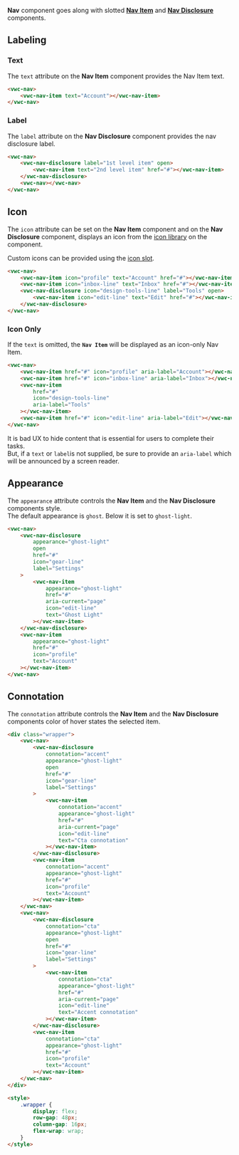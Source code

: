 **Nav** component goes along with slotted **[Nav Item](/components/navigation/code/#nav-item)** and **[Nav Disclosure](/components/navigation/code/#nav-disclosure)** components.

## Labeling

### Text

The `text` attribute on the **Nav Item** component provides the Nav Item text.

```html preview
<vwc-nav>
	<vwc-nav-item text="Account"></vwc-nav-item>
</vwc-nav>
```

### Label

The `label` attribute on the **Nav Disclosure** component provides the nav disclosure label.

```html preview 120px
<vwc-nav>
	<vwc-nav-disclosure label="1st level item" open>
		<vwc-nav-item text="2nd level item" href="#"></vwc-nav-item>
	</vwc-nav-disclosure>
	<vwc-nav></vwc-nav>
</vwc-nav>
```

## Icon

The `icon` attribute can be set on the **Nav Item** component and on the **Nav Disclosure** component, displays an icon from the [icon library](/icons/icons-gallery/) on the component.

Custom icons can be provided using the [icon slot](/components/navigation/code/#icon-slot).

```html preview 250px
<vwc-nav>
	<vwc-nav-item icon="profile" text="Account" href="#"></vwc-nav-item>
	<vwc-nav-item icon="inbox-line" text="Inbox" href="#"></vwc-nav-item>
	<vwc-nav-disclosure icon="design-tools-line" label="Tools" open>
		<vwc-nav-item icon="edit-line" text="Edit" href="#"></vwc-nav-item>
	</vwc-nav-disclosure>
</vwc-nav>
```

### Icon Only

If the `text` is omitted, the **`Nav Item`** will be displayed as an icon-only Nav Item.

```html preview 250px
<vwc-nav>
	<vwc-nav-item href="#" icon="profile" aria-label="Account"></vwc-nav-item>
	<vwc-nav-item href="#" icon="inbox-line" aria-label="Inbox"></vwc-nav-item>
	<vwc-nav-item
		href="#"
		icon="design-tools-line"
		aria-label="Tools"
	></vwc-nav-item>
	<vwc-nav-item href="#" icon="edit-line" aria-label="Edit"></vwc-nav-item>
</vwc-nav>
```

<vwc-note connotation="warning" icon="warning-line" headline="Icons without labels">
	<p>It is bad UX to hide content that is essential for users to complete their tasks.<br />But, if a <code>text</code> or <code>label</code>is not supplied, be sure to provide an <code>aria-label</code> which will be announced by a screen reader.</p>
</vwc-note>

## Appearance

The `appearance` attribute controls the **Nav Item** and the **Nav Disclosure** components style.  
The default appearance is `ghost`. Below it is set to `ghost-light`.

```html preview
<vwc-nav>
	<vwc-nav-disclosure
		appearance="ghost-light"
		open
		href="#"
		icon="gear-line"
		label="Settings"
	>
		<vwc-nav-item
			appearance="ghost-light"
			href="#"
			aria-current="page"
			icon="edit-line"
			text="Ghost Light"
		></vwc-nav-item>
	</vwc-nav-disclosure>
	<vwc-nav-item
		appearance="ghost-light"
		href="#"
		icon="profile"
		text="Account"
	></vwc-nav-item>
</vwc-nav>
```

## Connotation

The `connotation` attribute controls the **Nav Item** and the **Nav Disclosure** components color of hover states the selected item.

```html preview
<div class="wrapper">
	<vwc-nav>
		<vwc-nav-disclosure
			connotation="accent"
			appearance="ghost-light"
			open
			href="#"
			icon="gear-line"
			label="Settings"
		>
			<vwc-nav-item
				connotation="accent"
				appearance="ghost-light"
				href="#"
				aria-current="page"
				icon="edit-line"
				text="Cta connotation"
			></vwc-nav-item>
		</vwc-nav-disclosure>
		<vwc-nav-item
			connotation="accent"
			appearance="ghost-light"
			href="#"
			icon="profile"
			text="Account"
		></vwc-nav-item>
	</vwc-nav>
	<vwc-nav>
		<vwc-nav-disclosure
			connotation="cta"
			appearance="ghost-light"
			open
			href="#"
			icon="gear-line"
			label="Settings"
		>
			<vwc-nav-item
				connotation="cta"
				appearance="ghost-light"
				href="#"
				aria-current="page"
				icon="edit-line"
				text="Accent connotation"
			></vwc-nav-item>
		</vwc-nav-disclosure>
		<vwc-nav-item
			connotation="cta"
			appearance="ghost-light"
			href="#"
			icon="profile"
			text="Account"
		></vwc-nav-item>
	</vwc-nav>
</div>

<style>
	.wrapper {
		display: flex;
		row-gap: 48px;
		column-gap: 16px;
		flex-wrap: wrap;
	}
</style>
```
